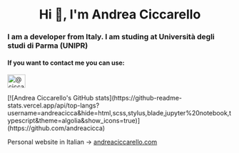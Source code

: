 <h1 align="center">Hi 👋, I'm Andrea Ciccarello</h1>
<h3 align="left"> I am a developer from Italy. I am studing at Università degli studi di Parma (UNIPR) </h3>
<h4 align="left">If you want to contact me you can use:</h4>
<p align="left">
<a href="https://twitter.com/@ciccaandre" target="blank"><img align="center" src="https://raw.githubusercontent.com/rahuldkjain/github-profile-readme-generator/master/src/images/icons/Social/twitter.svg" alt="@ciccaandre" height="30" width="40" /></a>
</p>
[![Andrea Ciccarello's GitHub stats](https://github-readme-stats.vercel.app/api/top-langs?username=andreacicca&hide=html,scss,stylus,blade,jupyter%20notebook,typescript&theme=algolia&show_icons=true)](https://github.com/andreacicca)

Personal website in Italian -> [andreaciccarello.com](https://andreaciccarello.com)

